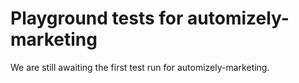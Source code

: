# Playground tests for automizely-marketing
We are still awaiting the first test run for automizely-marketing.

